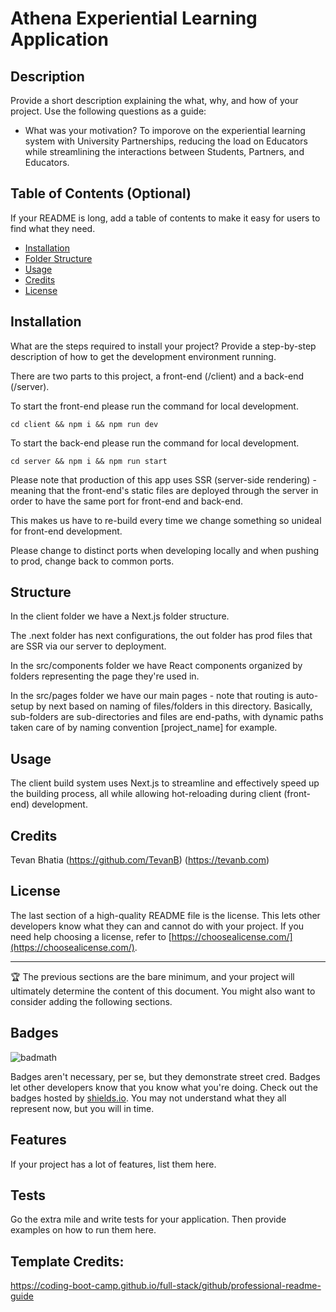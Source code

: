 # Athena Experiential Learning Application

## Description

Provide a short description explaining the what, why, and how of your project. Use the following questions as a guide:

- What was your motivation?
  To imporove on the experiential learning system with University Partnerships, reducing the load on Educators while streamlining the interactions between Students, Partners, and Educators.

## Table of Contents (Optional)

If your README is long, add a table of contents to make it easy for users to find what they need.

- [Installation](#installation)
- [Folder Structure](#structure)
- [Usage](#usage)
- [Credits](#credits)
- [License](#license)

## Installation

What are the steps required to install your project? Provide a step-by-step description of how to get the development environment running.

There are two parts to this project, a front-end (/client) and a back-end (/server).

To start the front-end please run the command for local development.

```
cd client && npm i && npm run dev
```

To start the back-end please run the command for local development.

```
cd server && npm i && npm run start
```

Please note that production of this app uses SSR (server-side rendering) - meaning that the front-end's static files are deployed through the server in order to have the same port for front-end and back-end.

This makes us have to re-build every time we change something so unideal for front-end development.

Please change to distinct ports when developing locally and when pushing to prod, change back to common ports.

## Structure

In the client folder we have a Next.js folder structure.

The .next folder has next configurations, the out folder has prod files that are SSR via our server to deployment.

In the src/components folder we have React components organized by folders representing the page they're used in.

In the src/pages folder we have our main pages - note that routing is auto-setup by next based on naming of files/folders in this directory. Basically, sub-folders are sub-directories and files are end-paths, with dynamic paths taken care of by naming convention [project_name] for example.

## Usage

The client build system uses Next.js to streamline and effectively speed up the building process, all while allowing hot-reloading during client (front-end) development.



## Credits

Tevan Bhatia (https://github.com/TevanB) (https://tevanb.com)

## License

The last section of a high-quality README file is the license. This lets other developers know what they can and cannot do with your project. If you need help choosing a license, refer to [https://choosealicense.com/](https://choosealicense.com/).

---

🏆 The previous sections are the bare minimum, and your project will ultimately determine the content of this document. You might also want to consider adding the following sections.

## Badges

![badmath](https://img.shields.io/github/languages/top/lernantino/badmath)

Badges aren't necessary, per se, but they demonstrate street cred. Badges let other developers know that you know what you're doing. Check out the badges hosted by [shields.io](https://shields.io/). You may not understand what they all represent now, but you will in time.

## Features

If your project has a lot of features, list them here.

## Tests

Go the extra mile and write tests for your application. Then provide examples on how to run them here.

## Template Credits:

https://coding-boot-camp.github.io/full-stack/github/professional-readme-guide
